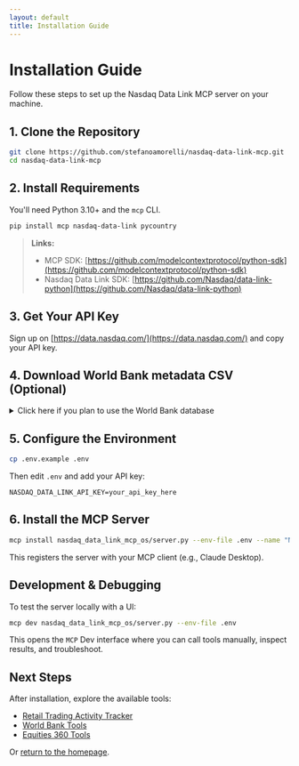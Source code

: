 ```yaml
---
layout: default
title: Installation Guide
---
```


# Installation Guide

Follow these steps to set up the Nasdaq Data Link MCP server on your machine.

## 1. Clone the Repository

```bash
git clone https://github.com/stefanoamorelli/nasdaq-data-link-mcp.git
cd nasdaq-data-link-mcp
```

## 2. Install Requirements

You'll need Python 3.10+ and the `mcp` CLI.

```bash
pip install mcp nasdaq-data-link pycountry
```

> **Links:**
> - MCP SDK: [https://github.com/modelcontextprotocol/python-sdk](https://github.com/modelcontextprotocol/python-sdk)
> - Nasdaq Data Link SDK: [https://github.com/Nasdaq/data-link-python](https://github.com/Nasdaq/data-link-python)

## 3. Get Your API Key

Sign up on [https://data.nasdaq.com/](https://data.nasdaq.com/) and copy your API key.

## 4. Download World Bank metadata CSV (Optional)

<details>
<summary>Click here if you plan to use the World Bank database</summary>

Download the `World Bank metadata` from [Nasdaq Data Link](https://data.nasdaq.com/databases/WB):

![Nasdaq Data Link World Bank metadata export](https://github.com/user-attachments/assets/411f4f9b-6f19-4b13-bde8-688b39458e18)

And save it as `metadata.csv` in the following directory:

```
nasdaq-data-link-mcp/nasdaq_data_link_mcp_os/resources/world_data_bank/metadata/metadata.csv
```
</details>

## 5. Configure the Environment

```bash
cp .env.example .env
```

Then edit `.env` and add your API key:

```
NASDAQ_DATA_LINK_API_KEY=your_api_key_here
```

## 6. Install the MCP Server

```bash
mcp install nasdaq_data_link_mcp_os/server.py --env-file .env --name "Nasdaq Data Link MCP Server"
```

This registers the server with your MCP client (e.g., Claude Desktop).

## Development & Debugging

To test the server locally with a UI:

```bash
mcp dev nasdaq_data_link_mcp_os/server.py --env-file .env
```

This opens the `MCP` Dev interface where you can call tools manually, inspect results, and troubleshoot.

## Next Steps

After installation, explore the available tools:
- [Retail Trading Activity Tracker](tools/rtat.html)
- [World Bank Tools](tools/worldbank.html)
- [Equities 360 Tools](tools/equities360.html)

Or [return to the homepage](index.html).